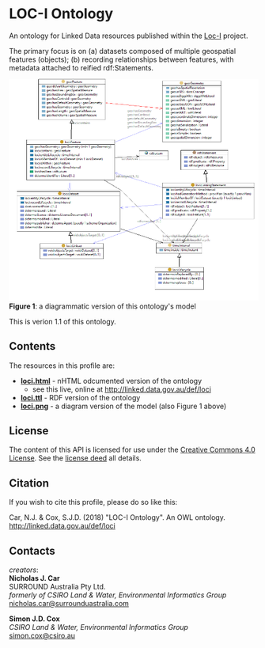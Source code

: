 # LOC-I Ontology
An ontology for Linked Data resources published within the [Loc-I](https://www.ga.gov.au/locationindex) project.

The primary focus is on (a) datasets composed of multiple geospatial features (objects); (b) recording relationships between features, with metadata attached to reified rdf:Statements.

![](images/loci.png)
**Figure 1**: a diagrammatic version of this ontology's model

This is verion 1.1 of this ontology.

## Contents
The resources in this profile are:
* **[loci.html](loci.html)** - nHTML odcumented version of the ontology
    * see this live, online at <http://linked.data.gov.au/def/loci>
* **[loci.ttl](loci.ttl)** - RDF version of the ontology
* **[loci.png](images/loci.png)** - a diagram version of the model (also Figure 1 above)


## License
The content of this API is licensed for use under the [Creative Commons 4.0 License](https://creativecommons.org/licenses/by/4.0/). See the [license deed](LICENSE) all details.


## Citation
If you wish to cite this profile, please do so like this:

Car, N.J. & Cox, S.J.D. (2018) "LOC-I Ontology". An OWL ontology. http://linked.data.gov.au/def/loci


## Contacts
*creators*:  
**Nicholas J. Car**  
SURROUND Australia Pty Ltd.  
*formerly of CSIRO Land & Water, Environmental Informatics Group*  
<nicholas.car@surrounduastralia.com>  

**Simon J.D. Cox**  
*CSIRO Land & Water, Environmental Informatics Group*  
<simon.cox@csiro.au>
